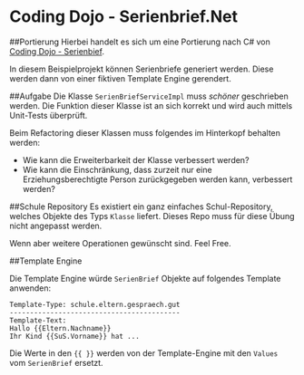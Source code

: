 # Coding Dojo - Serienbrief.Net
 
##Portierung
 Hierbei handelt es sich um eine Portierung nach C# von [Coding Dojo - Serienbief](https://github.com/christophsuter/serienbrief/).
 
 In diesem Beispielprojekt können Serienbriefe generiert werden. Diese werden dann von einer fiktiven
 Template Engine gerendert. 
 
##Aufgabe
Die Klasse ```SerienBriefServiceImpl``` muss *schöner* geschrieben werden. Die Funktion dieser Klasse ist an sich korrekt und wird auch mittels Unit-Tests überprüft.
 
Beim Refactoring dieser Klassen muss folgendes im Hinterkopf behalten werden: 
- Wie kann die Erweiterbarkeit der Klasse verbessert werden?
- Wie kann die Einschränkung, dass zurzeit nur eine Erziehungsberechtigte Person zurückgegeben werden kann, verbessert werden?


##Schule Repository
Es existiert ein ganz einfaches Schul-Repository, welches Objekte des Typs ```Klasse``` liefert. Dieses Repo muss für diese Übung nicht angepasst werden.

Wenn aber weitere Operationen gewünscht sind. Feel Free.

##Template Engine

Die Template Engine würde ```SerienBrief``` Objekte auf folgendes Template anwenden:

```
Template-Type: schule.eltern.gespraech.gut
------------------------------------------
Template-Text:
Hallo {{Eltern.Nachname}}
Ihr Kind {{SuS.Vorname}} hat ...      
 ```
 
 Die Werte in den ```{{ }}``` werden von der Template-Engine mit den ```Values``` vom ```SerienBrief``` ersetzt.
 